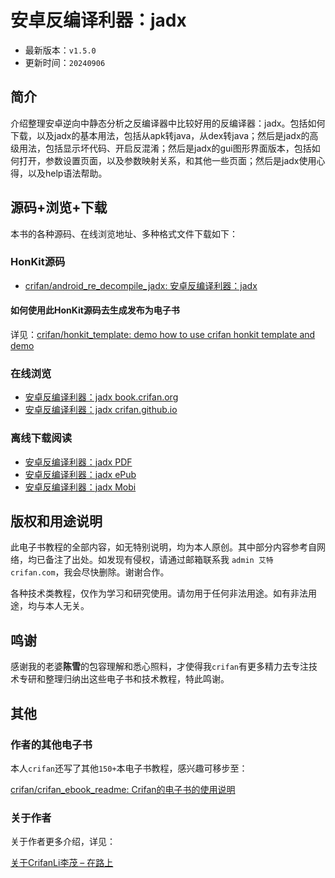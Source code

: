 # 安卓反编译利器：jadx

* 最新版本：`v1.5.0`
* 更新时间：`20240906`

## 简介

介绍整理安卓逆向中静态分析之反编译器中比较好用的反编译器：jadx。包括如何下载，以及jadx的基本用法，包括从apk转java，从dex转java；然后是jadx的高级用法，包括显示坏代码、开启反混淆；然后是jadx的gui图形界面版本，包括如何打开，参数设置页面，以及参数映射关系，和其他一些页面；然后是jadx使用心得，以及help语法帮助。

## 源码+浏览+下载

本书的各种源码、在线浏览地址、多种格式文件下载如下：

### HonKit源码

* [crifan/android_re_decompile_jadx: 安卓反编译利器：jadx](https://github.com/crifan/android_re_decompile_jadx)

#### 如何使用此HonKit源码去生成发布为电子书

详见：[crifan/honkit_template: demo how to use crifan honkit template and demo](https://github.com/crifan/honkit_template)

### 在线浏览

* [安卓反编译利器：jadx book.crifan.org](https://book.crifan.org/books/android_re_decompile_jadx/website/)
* [安卓反编译利器：jadx crifan.github.io](https://crifan.github.io/android_re_decompile_jadx/website/)

### 离线下载阅读

* [安卓反编译利器：jadx PDF](https://book.crifan.org/books/android_re_decompile_jadx/pdf/android_re_decompile_jadx.pdf)
* [安卓反编译利器：jadx ePub](https://book.crifan.org/books/android_re_decompile_jadx/epub/android_re_decompile_jadx.epub)
* [安卓反编译利器：jadx Mobi](https://book.crifan.org/books/android_re_decompile_jadx/mobi/android_re_decompile_jadx.mobi)

## 版权和用途说明

此电子书教程的全部内容，如无特别说明，均为本人原创。其中部分内容参考自网络，均已备注了出处。如发现有侵权，请通过邮箱联系我 `admin 艾特 crifan.com`，我会尽快删除。谢谢合作。

各种技术类教程，仅作为学习和研究使用。请勿用于任何非法用途。如有非法用途，均与本人无关。

## 鸣谢

感谢我的老婆**陈雪**的包容理解和悉心照料，才使得我`crifan`有更多精力去专注技术专研和整理归纳出这些电子书和技术教程，特此鸣谢。

## 其他

### 作者的其他电子书

本人`crifan`还写了其他`150+`本电子书教程，感兴趣可移步至：

[crifan/crifan_ebook_readme: Crifan的电子书的使用说明](https://github.com/crifan/crifan_ebook_readme)

### 关于作者

关于作者更多介绍，详见：

[关于CrifanLi李茂 – 在路上](https://www.crifan.org/about/)
